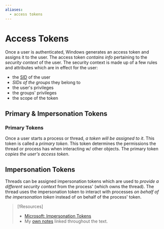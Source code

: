 ```yaml
---
aliases:
  - access tokens
---
```

# Access Tokens
Once a user is authenticated, Windows generates an access token and assigns it to the user. The access token *contains info* pertaining to the *security context* of the user. The security context is made up of a few rules and attributes which are in effect for the user:
- the [SID](SID.md) of the user
- *SIDs of the groups* they belong to
- the user's privileges
- the groups' privileges
- the scope of the token
## Primary & Impersonation Tokens
### Primary Tokens
Once a user starts a process or thread, *a token will be assigned to it*. This token is called a *primary token*. This token determines the permissions the thread or process has when interacting w/ other objects. The primary token *copies the user's access token*. 
## Impersonation Tokens
Threads can be assigned impersonation tokens which are used to *provide a different security context* from the process' (which owns the thread). The thread uses the impersonation token  to interact with processes *on behalf of the impersonation token* instead of on behalf of the process' token. 

> [!Resources]
> - [Microsoft: Impersonation Tokens](https://learn.microsoft.com/en-us/windows/win32/secauthz/impersonation-tokens)
> - My [own notes](https://github.com/trshpuppy/obsidian-notes) linked throughout the text.